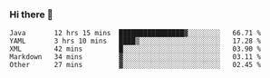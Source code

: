 ### Hi there 👋

<!--
**urzz/urzz** is a ✨ _special_ ✨ repository because its `README.md` (this file) appears on your GitHub profile.

Here are some ideas to get you started:

- 🔭 I’m currently working on ...
- 🌱 I’m currently learning ...
- 👯 I’m looking to collaborate on ...
- 🤔 I’m looking for help with ...
- 💬 Ask me about ...
- 📫 How to reach me: ...
- 😄 Pronouns: ...
- ⚡ Fun fact: ...
-->

<!--START_SECTION:waka-->

```text
Java       12 hrs 15 mins  ████████████████▓░░░░░░░░   66.71 %
YAML       3 hrs 10 mins   ████▒░░░░░░░░░░░░░░░░░░░░   17.28 %
XML        42 mins         █░░░░░░░░░░░░░░░░░░░░░░░░   03.90 %
Markdown   34 mins         ▓░░░░░░░░░░░░░░░░░░░░░░░░   03.11 %
Other      27 mins         ▓░░░░░░░░░░░░░░░░░░░░░░░░   02.45 %
```

<!--END_SECTION:waka-->
